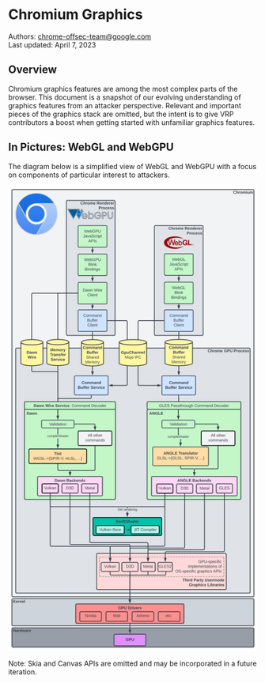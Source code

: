 # Chromium Graphics

Authors: chrome-offsec-team@google.com<br/>
Last updated: April 7, 2023<br/>

## Overview

Chromium graphics features are among the most complex parts of the browser. This
document is a snapshot of our evolving understanding of graphics features from
an attacker perspective. Relevant and important pieces of the graphics stack are
omitted, but the intent is to give VRP contributors a boost when getting started
with unfamiliar graphics features.

## In Pictures: WebGL and WebGPU

The diagram below is a simplified view of WebGL and WebGPU with a focus on
components of particular interest to attackers.

![Chrome Graphics Architecture Overview](resources/chrome_gfx_overview.png)

Note: Skia and Canvas APIs are omitted and may be incorporated in a future
iteration.
